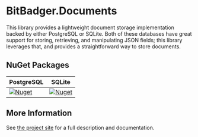 # BitBadger.Documents

This library provides a lightweight document storage implementation backed by either PostgreSQL or SQLite. Both of these databases have great support for storing, retrieving, and manipulating JSON fields; this library leverages that, and provides a straightforward way to store documents.

## NuGet Packages
| PostgreSQL | SQLite |
|------------|--------|
|[![Nuget](https://img.shields.io/nuget/v/BitBadger.Documents.Postgres?style=plastic)](https://www.nuget.org/packages/BitBadger.Documents.Postgres/)|[![Nuget](https://img.shields.io/nuget/v/BitBadger.Documents.Sqlite?style=plastic)](https://www.nuget.org/packages/BitBadger.Documents.Sqlite/)|

## More Information

See [the project site](https://bitbadger.solutions/open-source/relational-documents/) for a full description and documentation.
